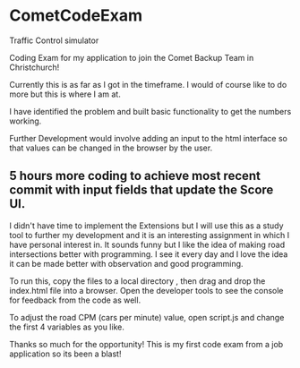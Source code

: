 # CometCodeExam
Traffic Control simulator

Coding Exam for my application to join the Comet Backup Team in Christchurch!

Currently this is as far as I got in the timeframe. I would of course like to do more but this is where I am at.

I have identified the problem and built basic functionality to get the numbers working. 

Further Development would involve adding an input to the html interface so that values can be changed in the browser by the user.
## 5 hours more coding to achieve most recent commit with input fields that update the Score UI.

I didn't have time to implement the Extensions but I will use this as a study tool to further my development and it is an 
interesting assignment in which I have personal interest in. It sounds funny but I like the idea of making road intersections better
with programming. I see it every day and I love the idea it can be made better with observation and good programming.

To run this, copy the files to a local directory , then drag and drop the index.html file into a browser. Open the developer tools 
to see the console for feedback from the code as well.

To adjust the road CPM (cars per minute) value, open script.js and change the first 4 variables as you like.

Thanks so much for the opportunity! This is my first code exam from a job application so its been a blast!
